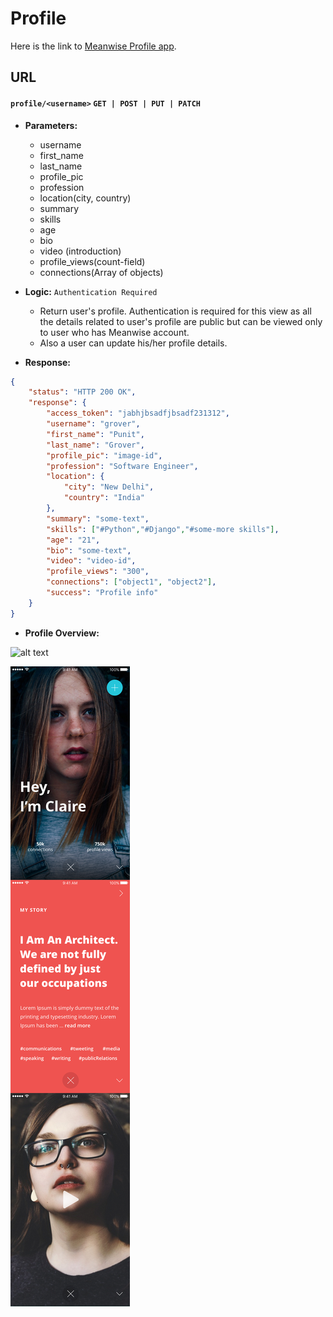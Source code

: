 # Profile

Here is the link to [Meanwise Profile app](https://github.com/meanwise-eng/meanwise-server/tree/master/account_profile). 

## URL

#### `profile/<username>` `GET | POST | PUT | PATCH`


* **Parameters:**
  - username
  - first_name
  - last_name
  - profile_pic
  - profession
  - location(city, country)
  - summary
  - skills
  - age
  - bio
  - video (introduction)
  - profile_views(count-field)
  - connections(Array of objects)

* **Logic:** `Authentication Required`
	
    - Return user's profile. Authentication is required for this view as all the details related to user's profile are public but can be viewed only to user who has Meanwise account. 
    - Also a user can update his/her profile details.


* **Response:**

```json
{
	"status": "HTTP 200 OK",
	"response": {
		"access_token": "jabhjbsadfjbsadf231312",
		"username": "grover",
        "first_name": "Punit",
        "last_name": "Grover",
        "profile_pic": "image-id",
        "profession": "Software Engineer",
        "location": {
        	"city": "New Delhi",
            "country": "India"
        },
        "summary": "some-text",
        "skills": ["#Python","#Django","#some-more skills"],
        "age": "21",
        "bio": "some-text",
        "video": "video-id",
        "profile_views": "300",
        "connections": ["object1", "object2"],
		"success": "Profile info"
	}	
}
```

* **Profile Overview:** 

![alt text](https://d2gn4xht817m0g.cloudfront.net/p/product_screenshots/images/original/000/734/429/734429-a986fb24ca026a66913858db3062f79735f416db.png?1471020221 "Meanwise Profile")

![alt text](https://github.com/meanwise-eng/meanwise-server/blob/master/docs/prfle.png "Meanwise")


<br/>
